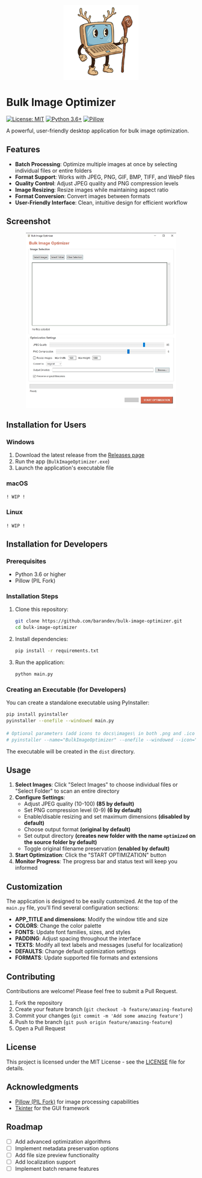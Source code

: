 <p align="center">
  <img src="docs/images/icon.png" alt="Image Optimizer Logo" width="200"/>
</p>

# Bulk Image Optimizer

[![License: MIT](https://img.shields.io/badge/License-MIT-blue.svg)](https://opensource.org/licenses/MIT) [![Python 3.6+](https://img.shields.io/badge/python-3.6+-blue.svg)](https://www.python.org/downloads/) [![Pillow](https://img.shields.io/badge/Pillow-9.0+-blue.svg)](https://python-pillow.github.io)

A powerful, user-friendly desktop application for bulk image optimization.

## Features

- **Batch Processing**: Optimize multiple images at once by selecting individual files or entire folders
- **Format Support**: Works with JPEG, PNG, GIF, BMP, TIFF, and WebP files
- **Quality Control**: Adjust JPEG quality and PNG compression levels
- **Image Resizing**: Resize images while maintaining aspect ratio
- **Format Conversion**: Convert images between formats
- **User-Friendly Interface**: Clean, intuitive design for efficient workflow

## Screenshot

<p align="center">
  <img src="docs/images/screenshot.jpg" alt="Image Optimizer Screenshot" width="400"/>
</p>

## Installation for Users

### Windows

1. Download the latest release from the [Releases page](https://github.com/barandev/bulk-image-optimizer/releases)
2. Run the app (`BulkImageOptimizer.exe`)
3. Launch the application's executable file

### macOS

`! WIP !`

### Linux

`! WIP !`

## Installation for Developers

### Prerequisites

- Python 3.6 or higher
- Pillow (PIL Fork)

### Installation Steps

1. Clone this repository:

   ```bash
   git clone https://github.com/barandev/bulk-image-optimizer.git
   cd bulk-image-optimizer
   ```

2. Install dependencies:

   ```bash
   pip install -r requirements.txt
   ```

3. Run the application:
   ```bash
   python main.py
   ```

### Creating an Executable (for Developers)

You can create a standalone executable using PyInstaller:

```bash
pip install pyinstaller
pyinstaller --onefile --windowed main.py

# Optional parameters (add icons to docs\images\ in both .png and .ico types):
# pyinstaller --name="BulkImageOptimizer" --onefile --windowed --icon="docs\images\icon.ico" --add-data="docs\images\icon.ico;." --add-data="docs\images\icon.png;." --clean --noconsole main.py
```

The executable will be created in the `dist` directory.

## Usage

1. **Select Images**: Click "Select Images" to choose individual files or "Select Folder" to scan an entire directory
2. **Configure Settings**:
   - Adjust JPEG quality (10-100) **(85 by default)**
   - Set PNG compression level (0-9) **(6 by default)**
   - Enable/disable resizing and set maximum dimensions **(disabled by default)**
   - Choose output format **(original by default)**
   - Set output directory **(creates new folder with the name `optimized` on the source folder by default)**
   - Toggle original filename preservation **(enabled by default)**
3. **Start Optimization**: Click the "START OPTIMIZATION" button
4. **Monitor Progress**: The progress bar and status text will keep you informed

## Customization

The application is designed to be easily customized. At the top of the `main.py` file, you'll find several configuration sections:

- **APP_TITLE and dimensions**: Modify the window title and size
- **COLORS**: Change the color palette
- **FONTS**: Update font families, sizes, and styles
- **PADDING**: Adjust spacing throughout the interface
- **TEXTS**: Modify all text labels and messages (useful for localization)
- **DEFAULTS**: Change default optimization settings
- **FORMATS**: Update supported file formats and extensions

## Contributing

Contributions are welcome! Please feel free to submit a Pull Request.

1. Fork the repository
2. Create your feature branch (`git checkout -b feature/amazing-feature`)
3. Commit your changes (`git commit -m 'Add some amazing feature'`)
4. Push to the branch (`git push origin feature/amazing-feature`)
5. Open a Pull Request

## License

This project is licensed under the MIT License - see the [LICENSE](LICENSE) file for details.

## Acknowledgments

- [Pillow (PIL Fork)](https://python-pillow.org/) for image processing capabilities
- [Tkinter](https://docs.python.org/3/library/tkinter.html) for the GUI framework

## Roadmap

- [ ] Add advanced optimization algorithms
- [ ] Implement metadata preservation options
- [ ] Add file size preview functionality
- [ ] Add localization support
- [ ] Implement batch rename features
